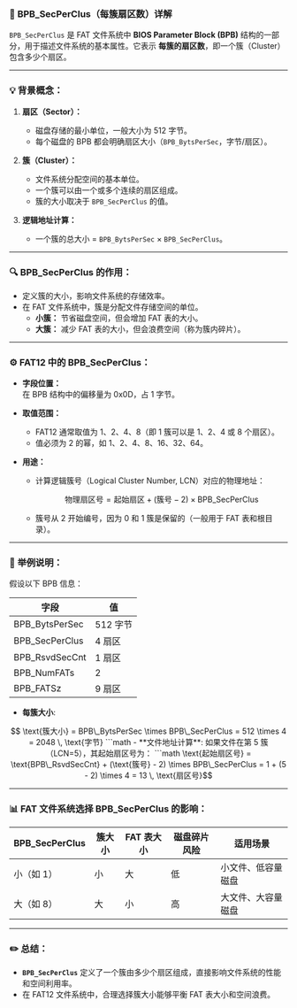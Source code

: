 ### 📖 **BPB_SecPerClus（每簇扇区数）详解**

`BPB_SecPerClus` 是 FAT 文件系统中 **BIOS Parameter Block (BPB)** 结构的一部分，用于描述文件系统的基本属性。它表示 **每簇的扇区数**，即一个簇（Cluster）包含多少个扇区。

---

### 💡 **背景概念：**

1. **扇区（Sector）：**
   - 磁盘存储的最小单位，一般大小为 512 字节。
   - 每个磁盘的 BPB 都会明确扇区大小（`BPB_BytsPerSec`，字节/扇区）。

2. **簇（Cluster）：**
   - 文件系统分配空间的基本单位。
   - 一个簇可以由一个或多个连续的扇区组成。
   - 簇的大小取决于 `BPB_SecPerClus` 的值。

3. **逻辑地址计算：**
   - 一个簇的总大小 = `BPB_BytsPerSec` × `BPB_SecPerClus`。

---

### 🔍 **BPB_SecPerClus 的作用：**

- 定义簇的大小，影响文件系统的存储效率。
- 在 FAT 文件系统中，簇是分配文件存储空间的单位。
  - **小簇：** 节省磁盘空间，但会增加 FAT 表的大小。
  - **大簇：** 减少 FAT 表的大小，但会浪费空间（称为簇内碎片）。

---

### ⚙️ **FAT12 中的 BPB_SecPerClus：**

- **字段位置：**  
  在 BPB 结构中的偏移量为 0x0D，占 1 字节。
  
- **取值范围：**  
  - FAT12 通常取值为 1、2、4、8（即 1 簇可以是 1、2、4 或 8 个扇区）。
  - 值必须为 2 的幂，如 1、2、4、8、16、32、64。

- **用途：**
  - 计算逻辑簇号（Logical Cluster Number, LCN）对应的物理地址：
    ```math
    \text{物理扇区号} = \text{起始扇区} + (\text{簇号} - 2) \times \text{BPB\_SecPerClus}
	```

  - 簇号从 2 开始编号，因为 0 和 1 簇是保留的（一般用于 FAT 表和根目录）。

---

### 🔢 **举例说明：**

假设以下 BPB 信息：

| 字段                | 值          |
|---------------------|-------------|
| BPB_BytsPerSec      | 512 字节    |
| BPB_SecPerClus      | 4 扇区      |
| BPB_RsvdSecCnt      | 1 扇区      |
| BPB_NumFATs         | 2           |
| BPB_FATSz           | 9 扇区      |

- **每簇大小**:  

```math
  \text{簇大小} = BPB\_BytsPerSec \times BPB\_SecPerClus = 512 \times 4 = 2048 \, \text{字节}
```math


- **文件地址计算**:  
  如果文件在第 5 簇（LCN=5），其起始扇区号为：
```math
  \text{起始扇区号} = \text{BPB\_RsvdSecCnt} + (\text{簇号} - 2) \times BPB\_SecPerClus
  = 1 + (5 - 2) \times 4 = 13 \, \text{扇区号}
```



---

### 📊 **FAT 文件系统选择 BPB_SecPerClus 的影响：**

| BPB_SecPerClus | 簇大小 | FAT 表大小 | 磁盘碎片风险 | 适用场景          |
|-----------------|--------|------------|--------------|-------------------|
| 小（如 1）      | 小      | 大          | 低            | 小文件、低容量磁盘 |
| 大（如 8）      | 大      | 小          | 高            | 大文件、大容量磁盘 |

---

### ✏️ **总结：**

- **`BPB_SecPerClus`** 定义了一个簇由多少个扇区组成，直接影响文件系统的性能和空间利用率。
- 在 FAT12 文件系统中，合理选择簇大小能够平衡 FAT 表大小和空间浪费。

